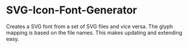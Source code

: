 SVG-Icon-Font-Generator
=======================

Creates a SVG font from a set of SVG files and vice versa. The glyph mapping is based on the file names. This makes updating and extending easy.